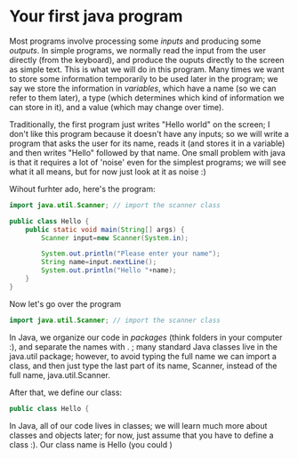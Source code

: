 Your first java program
===

Most programs involve processing some *inputs* and producing some *outputs*. In simple programs, we normally read the input from the user directly (from the keyboard), and produce the ouputs directly to the screen as simple text. This is what we will do in this program. Many times we want to store some information temporarily to be used later in the program; we say we store the information in *variables*, which have a name (so we can refer to them later), a type (which determines which kind of information we can store in it), and a value (which may change over time).

Traditionally, the first program just writes "Hello world" on the screen; I don't like this program because it doesn't have any inputs; so we will write a program that asks the user for its name, reads it (and stores it in a variable) and then  writes "Hello" followed by that name. One small problem with java is that it requires a lot of 'noise' even for the simplest programs; we will see what it all means, but for now just look at it as noise :)

Wihout furhter ado, here's the program:


```java
import java.util.Scanner; // import the scanner class

public class Hello {
    public static void main(String[] args) {
        Scanner input=new Scanner(System.in);

        System.out.println("Please enter your name");
        String name=input.nextLine();
        System.out.println("Hello "+name);
    }
}
```
Now let's go over the program

```Java
import java.util.Scanner; // import the scanner class
```
In Java, we organize our code in *packages* (think folders in your computer :), and separate the names with . ; many standard Java classes live in the java.util package; however, to avoid typing the full name we can import a class, and then just type the last part of its name, Scanner, instead of the full name, java.util.Scanner.

After that, we define our class:
```java 
public class Hello {
```

In Java, all of our code lives in classes; we will learn much more about classes and objects later; for now, just assume that you have to define a class :). Our class name is Hello (you could )

